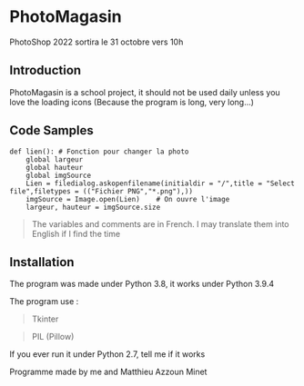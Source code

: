 # PhotoMagasin
PhotoShop 2022 sortira le 31 octobre vers 10h
## Introduction

PhotoMagasin is a school project, it should not be used daily unless you love the loading icons (Because the program is long, very long...)


## Code Samples

```
def lien(): # Fonction pour changer la photo
    global largeur
    global hauteur
    global imgSource
    Lien = filedialog.askopenfilename(initialdir = "/",title = "Select file",filetypes = (("Fichier PNG","*.png"),))
    imgSource = Image.open(Lien)    # On ouvre l'image 
    largeur, hauteur = imgSource.size
```
> The variables and comments are in French.
I may translate them into English if I find the time

## Installation

The program was made under Python 3.8, it works under Python 3.9.4

The program use :
> Tkinter

> PIL (Pillow)

If you ever run it under Python 2.7, tell me if it works 

Programme made by me and Matthieu Azzoun Minet
